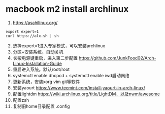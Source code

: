 # macbook m2 install archlinux
1. https://asahilinux.org/
```
export expert=1
curl https://alx.sh | sh
```
2. 选择expert=1进入专家模式，可以安装archlinux
3. 分区+安装系统。自动关机
4. 长按电源键重启，进入第二步配置
https://github.com/JunkFood02/Arch-Linux-Installation-Guide
5. 重启进入系统，默认root/root
6. systemctl enable dhcpcd + systemctl enable iwd启动网络
7. 更新系统，安装xorg vim git等软件
8. 安装yaourt https://www.tecmint.com/install-yaourt-in-arch-linux/
9. 配置lightdm https://wiki.archlinux.org/title/LightDM，以及nwm/awesome
10. 配置zsh
11. 复制旧home目录配置  .config 

